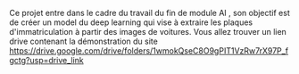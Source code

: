 Ce projet entre dans le cadre du travail du fin de module AI , son objectif est de créer un model du deep learning qui vise à extraire les plaques d'immatriculation à partir des images de voitures.
Vous allez trouver un lien drive contenant la démonstration du site 
https://drive.google.com/drive/folders/1wmokQseC8O9gPIT1VzRw7rX97P_fgctg?usp=drive_link
